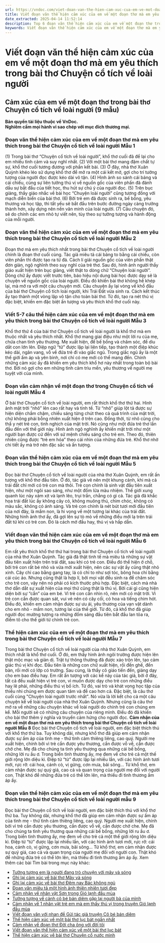 ```yaml
---
url: https://vndoc.com/viet-doan-van-the-hien-cam-xuc-cua-em-ve-mot-doan-tho-ma-em-yeu-thich-trong-bai-tho-chuyen-co-tich-ve-loai-nguoi-243766
title: Viết đoạn văn thể hiện cảm xúc của em về một đoạn thơ mà em yêu thích trong bài thơ Chuyện cổ tích về loài người - VnDoc.com
date_extracted: 2025-04-14 11:52:14
description: Top 6 đoạn văn thể hiện cảm xúc của em về một đoạn thơ trong bài thơ Chuyện cổ tích về loài người được biên soạn nhằm giúp các em HS đạt kết quả tốt trong quá trình làm bài tập và học tập môn Ngữ văn lớp 6.
keywords: Viết đoạn văn thể hiện cảm xúc của em về một đoạn thơ mà em yêu thích trong bài thơ Chuyện cổ tích về loài người,đoạn văn thể hiện cảm xúc của em về một đoạn thơ mà em yêu thích trong bài thơ Chuyện cổ tích về loài người,cảm xúc của em về một đoạn thơ mà em yêu thích trong bài thơ Chuyện cổ tích về loài người,Chuyện cổ tích về loài người,Đoạn văn cảm nhận về một đoạn thơ trong Chuyện cổ tích về loài người,cảm nhận về một đoạn thơ trong Chuyện cổ tích về loài người,ngữ văn 6,ngữ văn lớp 6,văn lớp 6
---
```


# Viết đoạn văn thể hiện cảm xúc của em về một đoạn thơ mà em yêu thích trong bài thơ Chuyện cổ tích về loài người
## Cảm xúc của em về một đoạn thơ trong bài thơ Chuyện cổ tích về loài người \(9 mẫu\)
**Bản quyền tài liệu thuộc về VnDoc.  
Nghiêm cấm mọi hành vi sao chép với mục đích thương mại.**
### **Đoạn văn thể hiện cảm xúc của em về một đoạn thơ mà em yêu thích trong bài thơ Chuyện cổ tích về loài người Mẫu 1**
\(1\) Trong bài thơ “Chuyện cổ tích về loài người”, khổ thơ cuối đã để lại cho em nhiều tình cảm và suy nghĩ nhất. \(2\) Với một bài thơ mang đậm chất tự sự, khổ thơ cuối tương đương với phần kết bài. \(3\) Ở đây, nhà thơ Xuân Quỳnh khéo léo sử dụng khổ thơ để mở ra một cái kết mở, gợi cho trí tưởng tượng của người đọc được kéo dài vô tận. \(4\) Hình ảnh so sánh cái bảng và cái chiếu, cùng sự liên tưởng thú vị về nguồn gốc của viên phấn đã đánh dấu sự bắt đầu của tiết học, thu hút sự chú ý của người đọc. \(5\) Trên bục giảng, thầy giáo nhắc về bài học “Chuyện loài người” cũng tương đồng với mạch diễn biến của bài thơ. \(6\) Bởi trẻ em đã được sinh ra, bế bồng, yêu thương và học tập, thì tất yếu sẽ bắt đầu trên bước đường ngày càng trưởng thành hơn, xây dựng nên nền văn minh của loài người. \(7\) Câu chuyện đó, sẽ do chính các em nhỏ tự viết nên, tùy theo sự tưởng tượng và hành động của mỗi người.
### **Đoạn văn thể hiện cảm xúc của em về một đoạn thơ mà em yêu thích trong bài thơ Chuyện cổ tích về loài người Mẫu 2**
Đoạn thơ mà em yêu thích nhất trong bài thơ Chuyện cổ tích về loài người chính là đoạn thơ cuối cùng. Tác giả miêu tả cái bảng to bằng cái chiếu, còn viên phấn thì được tạo ra từ đá. Cách lí giải nguồn gốc của viên phấn thật đơn giản, ngộ nghĩnh theo suy nghĩ của trẻ thơ. Sau đó, hình ảnh người thầy giáo xuất hiện trên bục giảng, viết thật to dòng chữ “Chuyện loài người”. Dòng chữ ấy được viết trước tiên, báo hiệu nội dung bài học được dạy sẽ là chuyện về nguồn gốc của loài người. Điều đó khiến bài thơ không hề khép lại, mà mở ra với một câu chuyện mới. Câu chuyện ấy lại vòng về khổ đầu của bài thơ Chuyện cổ tích loài người, khi Trái Đất vừa sinh ra. Cách kết thúc ấy tạo thành một vòng lặp vô tận cho toàn bài thơ. Từ đó, tạo ra nét thú vị đặc biệt, khiến em đặc biệt ấn tượng và yêu thích khổ thơ cuối này.
### **Viết 5-7 câu thể hiện cảm xúc của em về một đoạn thơ mà em yêu thích trong bài thơ Chuyện cổ tích về loài người Mẫu 3**
Khổ thơ thứ 4 của bài thơ Chuyện cổ tích về loài người là khổ thơ mà em thuộc nhất và yêu thích nhất. Khổ thơ mang giai điệu như một lời ru của mẹ, chứa chan tình yêu thương. Mẹ xuất hiện, để bế bồng và chăm sóc, để dìu dắt con lớn lên. Điệp ngữ “từ” được lặp lại liên tiếp, tạo thành một điệp khúc kéo dài, ngân vang, vỗ về đứa trẻ đi vào giấc ngủ. Trong giấc ngủ ấy là một thế giới ấm áp và yên bình, nơi chỉ có mẹ mới có thể mang đến. Chính những cảm xúc ấy đã khiến em yêu thích khổ hơ này nhất trong toàn bộ bài thơ. Bởi nó gợi cho em những tình cảm trìu mến, yêu thương về người mẹ tuyệt vời của mình.
### **Đoạn văn cảm nhận về một đoạn thơ trong Chuyện cổ tích về loài người Mẫu 4**
Ở bài thơ Chuyện cổ tích về loài người, em rất thích khổ thơ thứ hai. Hình ảnh mặt trời “nhô” lên cao rất hay và tinh tế. Từ “nhô” giúp lột tả được sự hiện diện chầm chậm, chiếu sáng từng chút theo cả quá trình của mặt trời, chứ không phải bỗng nhiên xuất hiện ở trên cao. Đồng thời, từ nhô cũng cho thấ y nét trẻ con, tinh nghịch của mặt trời. Nó cũng như một đứa trẻ thơ lần đầu đến với thế giới này. Hình ảnh ngộ nghĩnh ấy khiến mặt trời như một người bạn được cử đến với sứ mệnh chiếu sáng cho trẻ em. Theo đó, thiên nhiên cũng được “trẻ em hóa” theo cái nhìn của những đứa trẻ. Khổ thơ nhờ chi tiết ấy mà trở nên đặc sắc và ấn tượng.
### **Đoạn văn thể hiện cảm xúc của em về một đoạn thơ mà em yêu thích trong bài thơ Chuyện cổ tích về loài người Mẫu 5**
Đọc bài thơ Chuyện cổ tích về loài người của nhà thơ Xuân Quỳnh, em rất ấn tượng với khổ thơ đầu tiên. Ở đó, tác giả vẽ nên một khung cảnh, khi mà cả trái đất chỉ mới có trẻ con mà thôi. Trẻ con chính là sinh vật đầu tiên xuất hiện, như một ngôi sao sáng, như một đốm lửa màu nhiệm. Thế giới xung quanh lúc này xám xịt và lạnh lẽo, trụi trần, chẳng có gì cả. Tác giả đã khắc họa trái đất lúc ấy không cây cỏ, không muông thú, chim chóc, không có màu sắc, không có ánh sáng. Và trẻ con chính là nét bút tươi mới đầu tiên của nơi đây, là mầm non, là hi vọng về một tương lai khác của trái đất. Những hình ảnh thơ ấy, đã gợi lên sự tò mò về những điều mới lạ trên trái đất từ khi có trẻ con. Đó là cách mở đầu hay, thú vị và hấp dẫn.
### **Viết đoạn văn thể hiện cảm xúc của em về một đoạn thơ mà em yêu thích trong bài thơ Chuyện cổ tích về loài người Mẫu 6**
Em rất yêu thích khổ thơ thứ hai trong bài thơ Chuyện cổ tích về loài người của nhà thơ Xuân Quỳnh. Tác giả đã thật tinh tế mà miêu tả những sự vật đầu tiên xuất hiện trên trái đất, sau khi có trẻ con. Điều đó thể hiện ở chỗ, bởi trẻ con rất bé nhỏ và vừa mới xuất hiện, nên các sự vật ấy cũng thật nhỏ xinh. Cây chỉ cao bằng gang tay, lá cỏ chỉ to như sợi tóc, bông hoa chỉ bằng cái cúc áo. Nhưng cũng thật là hợp lí, bởi mọi vật đều sinh ra để chăm sóc cho trẻ con, vậy nên nó phải có kích thước phù hợp. Đặc biệt, cách mà nhà thơ dẫn dắt sự xuất hiện của mọi thứ cũng thật là thú vị. Bởi cái gì cũng hiện diện bởi sự “cần” của em bé. Vì trẻ con cần nhìn rõ, nên mới có mặt trời. Vì trẻ con cần được quan sát, vui vẻ nên có cây cối, cỏ hoa và tiếng chim hót. Điều đó, khiến em cảm nhận được sự ưu ái, yêu thương của vạn vật dành cho em nhỏ - mầm non, tương lai của thế giới. Từ đó, cả khổ thơ đã giúp người đọc mường tượng ra những đốm sáng đầu tiên bắt đầu lan tỏa ra, điểm tô cho thế giới từ chính trẻ con.
### **Thể hiện cảm xúc của em về một đoạn thơ mà em yêu thích trong bài thơ Chuyện cổ tích về loài người Mẫu 7**
Trong bài thơ Chuyện cổ tích về loài người của nhà thơ Xuân Quỳnh, em thích nhất là khổ thơ cuối. Ở đó, em thấy hình ảnh ngôi trường được hiện lên thật mộc mạc và giản dị. Trật tự thông thường đã được xáo trộn lên, tạo cảm giác thú vị khi đọc. Đầu tiên là những con chữ xuất hiện, rồi đến ghế, đến bàn, rồi mới có lớp có trường. Sau cùng, là thầy cô giáo tiến đến, giảng dạy cho em bao điều hay. Em rất ấn tượng với các kể này của tác giả, bởi ở đây, tất cả đều xuất hiện vì trẻ con, vì muốn được dạy cho trẻ con những điều hay lẽ phải, những điều thú vị bổ ích. Từ đó, vai trò và khát vọng học tập của thiếu nhi chúng em được quan tâm và đề cao hơn cả. Đặc biệt, là câu thơ cuối cùng "Chuyện loài người trước nhất". Nó vừa là lời kết cho cả một câu chuyện kể về loài người của nhà thơ Xuân Quỳnh. Nhưng cũng là câu thơ mở ra về những câu chuyện khác về loài người do chính trẻ con chúng em kể. Mỗi người sẽ có những câu chuyện của riêng mình. Điều đó đã khiến cho bài thơ thêm ý nghĩa và truyền cảm hứng cho người đọc.
**Cảm nhận của em về một đoạn thơ mà em yêu thích trong bài thơ Chuyện cổ tích về loài người Mẫu 8**
Đọc bài thơ Chuyện cổ tích về loài người, em đặc biệt thích thú với khổ thơ thứ ba. Tuy không dài, nhưng khổ thơ đã giúp em cảm nhận được sự ấm áp của tình mẹ - thứ tình cảm thiêng liêng, cao quý. Người mẹ xuất hiện, chính bởi vì trẻ cần được yêu thương, cần được vỗ về, cần được chở che. Mẹ đã cho chúng ta tình yêu thương qua những cái bế bồng, những lời ru ầu ơ. Trong biển tình thương ấy, mẹ đem về cho trẻ cả một thế giới rộng lớn diệu kì. Điệp từ “từ” được lặp lại nhiều lần, với các hình ảnh tươi mới, rực rỡ: cái hoa, cánh cò, vị gừng, cơn mưa, bãi sông… Từ khổ thơ, em cảm nhận được sự quý giá, cao cả và quan trọng của người mẹ đối với người con. Thật khó để những đứa trẻ có thể lớn lên, mà thiếu đi tình thương ấm áp ấy.
### **Đoạn văn thể hiện cảm xúc của em về một đoạn thơ mà em yêu thích trong bài thơ Chuyện cổ tích về loài người mẫu 9**
Đọc bài thơ Chuyện cổ tích về loài người, em đặc biệt thích thú với khổ thơ thứ ba. Tuy không dài, nhưng khổ thơ đã giúp em cảm nhận được sự ấm áp của tình mẹ - thứ tình cảm thiêng liêng, cao quý. Người mẹ xuất hiện, chính bởi vì trẻ cần được yêu thương, cần được vỗ về, cần được chở che. Mẹ đã cho chúng ta tình yêu thương qua những cái bế bồng, những lời ru ầu ơ. Trong biển tình thương ấy, mẹ đem về cho trẻ cả một thế giới rộng lớn diệu kì. Điệp từ “từ” được lặp lại nhiều lần, với các hình ảnh tươi mới, rực rỡ: cái hoa, cánh cò, vị gừng, cơn mưa, bãi sông… Từ khổ thơ, em cảm nhận được sự quý giá, cao cả và quan trọng của người mẹ đối với người con. Thật khó để những đứa trẻ có thể lớn lên, mà thiếu đi tình thương ấm áp ấy.
Xem thêm các bài Tìm bài trong mục này khác:
  * [Tưởng tượng em là người đang trò chuyện với mây và sóng](</viet-doan-van-tuong-tuong-em-la-nguoi-dang-tro-chuyen-voi-may-va-song-244293>)
  * [Ghi lại cảm xúc về bài thơ Mây và sóng](</viet-doan-van-ghi-lai-cam-xuc-ve-bai-tho-may-va-song-256679>)
  * [Ghi lại cảm xúc về bài thơ Đêm nay Bác không ngủ](</viet-doan-van-trinh-bay-cam-nghi-ve-hinh-anh-bac-qua-bai-tho-dem-nay-bac-khong-ngu-198821>)
  * [Đoạn văn miêu tả một hình ảnh thiên nhiên tươi đẹp](</doan-van-mieu-ta-mot-hinh-anh-thien-nhien-tuoi-dep-246000>)
  * [Cảm nhận về nhân vật Sơn trong Gió lạnh đầu mùa](</cam-nhan-ve-nhan-vat-son-trong-bai-gio-lanh-dau-mua-279309>)
  * [Tưởng tượng về cảnh cô bé bán diêm gặp lại người bà của mình](</tuong-tuong-va-viet-doan-van-ve-canh-co-be-ban-diem-gap-lai-nguoi-ba-cua-minh-245958>)
  * [Cảm nhận về 1 nhân vật trẻ em mà em thấy thú vị trong truyện Gió lạnh đầu mùa](</hay-viet-doan-van-trinh-bay-cam-nhan-ve-mot-nhan-vat-tre-em-ma-em-thay-thu-vi-trong-truyen-gio-lanh-dau-mua-245975>)
  * [Viết đoạn văn với nhan đề Gửi tác giả truyện Cô bé bán diêm](</viet-doan-van-voi-nhan-de-gui-tac-gia-truyen-co-be-ban-diem-245883>)
  * [Thể hiện cảm xúc về một bài thơ lục bát ngắn nhất](</viet-doan-van-the-hien-cam-xuc-ve-mot-bai-tho-luc-bat-ngan-nhat-248869>)
  * [Cảm nhận về đoạn thơ Đời cha ông với đời tôi](</cam-nhan-ve-doan-tho-doi-cha-ong-voi-doi-toi-248161>)
  * [Viết đoạn văn thể hiện cảm xúc về một bài thơ lục bát](</viet-doan-van-the-hien-cam-xuc-ve-mot-bai-tho-luc-bat-244729>)
  * [Thể hiện cảm xúc về bài thơ Chuyện cổ nước mình ](</viet-doan-van-the-hien-cam-xuc-ve-mot-bai-tho-luc-bat-chuyen-co-nuoc-minh-282657>)


